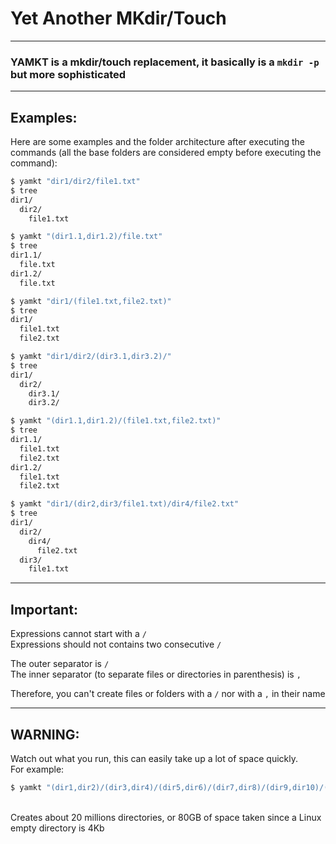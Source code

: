 # Yet Another MKdir/Touch

---

 ### YAMKT is a mkdir/touch replacement, it basically is a `mkdir -p` but more sophisticated

---

## Examples:

Here are some examples and the folder architecture after executing the commands
(all the base folders are considered empty before executing the command):

```sh
$ yamkt "dir1/dir2/file1.txt"
$ tree
dir1/
  dir2/
    file1.txt
```

```sh
$ yamkt "(dir1.1,dir1.2)/file.txt"
$ tree
dir1.1/
  file.txt
dir1.2/
  file.txt
```

```sh
$ yamkt "dir1/(file1.txt,file2.txt)"
$ tree
dir1/
  file1.txt
  file2.txt
```

```sh
$ yamkt "dir1/dir2/(dir3.1,dir3.2)/"
$ tree
dir1/
  dir2/
    dir3.1/
    dir3.2/
```

```sh
$ yamkt "(dir1.1,dir1.2)/(file1.txt,file2.txt)"
$ tree
dir1.1/
  file1.txt
  file2.txt
dir1.2/
  file1.txt
  file2.txt
```

```sh
$ yamkt "dir1/(dir2,dir3/file1.txt)/dir4/file2.txt"
$ tree
dir1/
  dir2/
    dir4/
      file2.txt
  dir3/
    file1.txt
```

---

## Important:
Expressions cannot start with a `/`</br>
Expressions should not contains two consecutive `/`</br>

The outer separator is `/`</br>
The inner separator (to separate files or directories in parenthesis) is `,`</br>

Therefore, you can't create files or folders with a `/` nor with a `,` in their name</br>


---

## WARNING:
Watch out what you run, this can easily take up a lot of space quickly.</br>
For example:
```sh
$ yamkt "(dir1,dir2)/(dir3,dir4)/(dir5,dir6)/(dir7,dir8)/(dir9,dir10)/(dir11,dir12)/(dir13,dir14)/(dir15,dir16)/(dir17,dir18)/(dir19,dir20)/(dir21,dir22)/(dir23,dir24)/(dir25,dir26)/(dir27,dir28)/(dir29,dir30)/(dir31,dir32)/(dir33,dir34)/(dir35,dir36)/(dir37,dir38)/(dir39,dir40)/"
```
</br>Creates about 20 millions directories, or 80GB of space taken since a Linux empty directory is 4Kb
